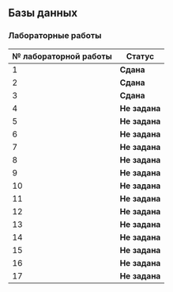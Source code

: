 ## Базы данных

### Лабораторные работы

| № лабораторной работы | Статус |
| --- | --- |
| 1 | <b>Сдана</b> |
| 2 | <b>Сдана</b> |
| 3 | <b>Сдана</b> |
| 4 | <b>Не задана</b> |
| 5 | <b>Не задана</b> |
| 6 | <b>Не задана</b> |
| 7 | <b>Не задана</b> |
| 8 | <b>Не задана</b> |
| 9 | <b>Не задана</b> |
| 10 | <b>Не задана</b> |
| 11 | <b>Не задана</b> |
| 12 | <b>Не задана</b> |
| 13 | <b>Не задана</b> |
| 14 | <b>Не задана</b> |
| 15 | <b>Не задана</b> |
| 16 | <b>Не задана</b> |
| 17 | <b>Не задана</b> |